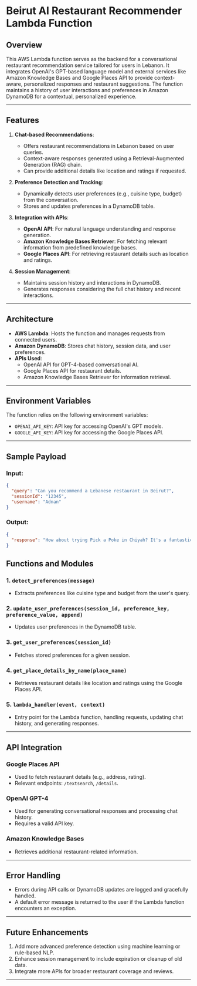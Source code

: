 # Beirut AI Restaurant Recommender Lambda Function

## Overview
This AWS Lambda function serves as the backend for a conversational restaurant recommendation service tailored for users in Lebanon. It integrates OpenAI's GPT-based language model and external services like Amazon Knowledge Bases and Google Places API to provide context-aware, personalized responses and restaurant suggestions. The function maintains a history of user interactions and preferences in Amazon DynamoDB for a contextual, personalized experience.

---

## Features
1. **Chat-based Recommendations**:
   - Offers restaurant recommendations in Lebanon based on user queries.
   - Context-aware responses generated using a Retrieval-Augmented Generation (RAG) chain.
   - Can provide additional details like location and ratings if requested.

2. **Preference Detection and Tracking**:
   - Dynamically detects user preferences (e.g., cuisine type, budget) from the conversation.
   - Stores and updates preferences in a DynamoDB table.

3. **Integration with APIs**:
   - **OpenAI API**: For natural language understanding and response generation.
   - **Amazon Knowledge Bases Retriever**: For fetching relevant information from predefined knowledge bases.
   - **Google Places API**: For retrieving restaurant details such as location and ratings.

4. **Session Management**:
   - Maintains session history and interactions in DynamoDB.
   - Generates responses considering the full chat history and recent interactions.

---

## Architecture
- **AWS Lambda**: Hosts the function and manages requests from connected users.
- **Amazon DynamoDB**: Stores chat history, session data, and user preferences.
- **APIs Used**:
  - OpenAI API for GPT-4-based conversational AI.
  - Google Places API for restaurant details.
  - Amazon Knowledge Bases Retriever for information retrieval.

---

## Environment Variables
The function relies on the following environment variables:
- `OPENAI_API_KEY`: API key for accessing OpenAI's GPT models.
- `GOOGLE_API_KEY`: API key for accessing the Google Places API.

---

## Sample Payload
### Input:
```json
{
  "query": "Can you recommend a Lebanese restaurant in Beirut?",
  "sessionId": "12345",
  "username": "Adnan"
}
```
### Output:
```json
{
  "response": "How about trying Pick a Poke in Chiyah? It's a fantastic place for poke bowls."
}
```

## Functions and Modules

### 1. `detect_preferences(message)`
- Extracts preferences like cuisine type and budget from the user's query.

### 2. `update_user_preferences(session_id, preference_key, preference_value, append)`
- Updates user preferences in the DynamoDB table.

### 3. `get_user_preferences(session_id)`
- Fetches stored preferences for a given session.

### 4. `get_place_details_by_name(place_name)`
- Retrieves restaurant details like location and ratings using the Google Places API.

### 5. `lambda_handler(event, context)`
- Entry point for the Lambda function, handling requests, updating chat history, and generating responses.

---

## API Integration

### Google Places API
- Used to fetch restaurant details (e.g., address, rating).
- Relevant endpoints: `/textsearch`, `/details`.

### OpenAI GPT-4
- Used for generating conversational responses and processing chat history.
- Requires a valid API key.

### Amazon Knowledge Bases
- Retrieves additional restaurant-related information.

---

## Error Handling
- Errors during API calls or DynamoDB updates are logged and gracefully handled.
- A default error message is returned to the user if the Lambda function encounters an exception.

---

## Future Enhancements
1. Add more advanced preference detection using machine learning or rule-based NLP.
2. Enhance session management to include expiration or cleanup of old data.
3. Integrate more APIs for broader restaurant coverage and reviews.

---

